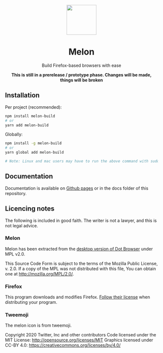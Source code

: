 <div align="center">

<p align="center">
  <img width="98" src="https://twemoji.maxcdn.com/v/13.0.1/svg/1f349.svg"/>
</p>

# Melon

Build Firefox-based browsers with ease

**This is still in a prerelease / prototype phase. Changes will be made, things will be broken**

</div>

## Installation

Per project (recommended):

```sh
npm install melon-build
# or
yarn add melon-build
```

Globally:

```sh
npm install -g melon-build
# or
yarn global add melon-build

# Note: Linux and mac users may have to run the above command with sudo
```

## Documentation

Documentation is available on [Github pages](https://dothq.github.io/melon/) or in the docs folder of this repository.

## Licencing notes

The following is included in good faith. The writer is not a lawyer, and this is not legal advice.

### Melon

Melon has been extracted from the [desktop version of Dot Browser](https://github.com/dothq/browser-desktop) under MPL v2.0.

This Source Code Form is subject to the terms of the Mozilla Public
License, v. 2.0. If a copy of the MPL was not distributed with this
file, You can obtain one at http://mozilla.org/MPL/2.0/.

### Firefox

This program downloads and modifies Firefox. [Follow their license](https://hg.mozilla.org/mozilla-central/file/tip/LICENSE) when distributing your program.

### Tweemoji

The melon icon is from tweemoji.

Copyright 2020 Twitter, Inc and other contributors
Code licensed under the MIT License: http://opensource.org/licenses/MIT
Graphics licensed under CC-BY 4.0: https://creativecommons.org/licenses/by/4.0/
